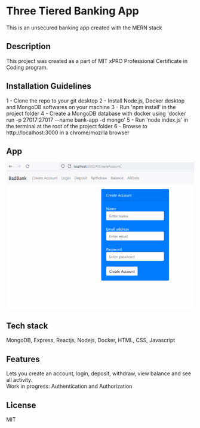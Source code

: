# Three Tiered Banking App
This is an unsecured banking app created with the MERN stack

## Description
This project was created as a part of MIT xPRO Professional Certificate in Coding program.  

## Installation Guidelines
1 - Clone the repo to your git desktop
2 - Install Node.js, Docker desktop and MongoDB softwares on your machine
3 - Run 'npm install' in the project folder
4 - Create a MongoDB database with docker using 'docker run -p 27017:27017 --name bank-app -d mongo'
5 - Run 'node index.js' in the terminal at the root of the project folder
6 - Browse to http://localhost:3000 in a chrome/mozilla browser

## App

![App](BadBankThreeTier.gif)

## Tech stack
MongoDB, Express, Reactjs, Nodejs, Docker, HTML, CSS, Javascript

## Features
Lets you create an account, login, deposit, withdraw, view balance and see all activity.  
Work in progress: Authentication and Authorization

## License
MIT
